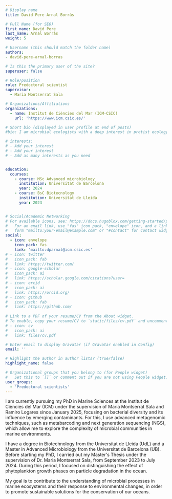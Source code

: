 ```yaml
---
# Display name
title: David Pere Arnal Borràs

# Full Name (for SEO)
first_name: David Pere
last_name: Arnal Borràs
weight: 5

# Username (this should match the folder name)
authors:
- david-pere-arnal-borras

# Is this the primary user of the site?
superuser: false

# Role/position
role: Predoctoral scientist
supervisor: 
  - Maria Montserrat Sala

# Organizations/Affiliations
organizations:
  - name: Institut de Ciències del Mar (ICM-CSIC)
    url: 'https://www.icm.csic.es/'

# Short bio (displayed in user profile at end of posts)
#bio: I am microbial ecologists with a deep interest in protist ecology and evolution

# interests:
# - Add your interest
# - Add your interest
# - Add as many interests as you need


education:
  courses:
    - course: MSc Advanced microbiology
      institution: Universitat de Barcelona
      year: 2024
    - course: BsC Biotecnology
      institution: Universitat de Lleida
      year: 2023


# Social/Academic Networking
# For available icons, see: https://docs.hugoblox.com/getting-started/page-builder/#icons
#   For an email link, use "fas" icon pack, "envelope" icon, and a link in the
#   form "mailto:your-email@example.com" or "#contact" for contact widget.
social:
  - icon: envelope
    icon_pack: fas
    link: 'mailto:dparnal@icm.csic.es'
# - icon: twitter
#   icon_pack: fab
#   link: https://twitter.com/
# - icon: google-scholar
#   icon_pack: ai
#   link: https://scholar.google.com/citations?user=
# - icon: orcid
#   icon_pack: ai
#   link: https://orcid.org/
# - icon: github
#   icon_pack: fab
#   link: https://github.com/
    
# Link to a PDF of your resume/CV from the About widget.
# To enable, copy your resume/CV to `static/files/cv.pdf` and uncomment the lines below.
# - icon: cv
#   icon_pack: ai
#   link: files/cv.pdf

# Enter email to display Gravatar (if Gravatar enabled in Config)
email: ''

# Highlight the author in author lists? (true/false)
highlight_name: false

# Organizational groups that you belong to (for People widget)
#   Set this to `[]` or comment out if you are not using People widget.
user_groups:
  - 'Predoctoral scientists'
---
```

I am currently pursuing my PhD in Marine Sciences at the Institut de Ciències del Mar (ICM) under the supervision of Maria Montserrat Sala and Ramiro Logares since January 2025, focusing on bacterial diversity and its influence by emerging contaminants. For this, I use advanced metagenomic techniques, such as metabarcoding and next generation sequencing (NGS), which allow me to explore the complexity of microbial communities in marine environments.

I have a degree in Biotechnology from the Universitat de Lleida (UdL) and a Master in Advanced Microbiology from the Universitat de Barcelona (UB). Before starting my PhD, I carried out my Master's Thesis under the supervision of Dr. Maria Montserrat Sala, from September 2023 to July 2024. During this period, I focused on distinguishing the effect of phytoplankton growth phases on particle degradation in the ocean.

My goal is to contribute to the understanding of microbial processes in marine ecosystems and their response to environmental changes, in order to promote sustainable solutions for the conservation of our oceans.
